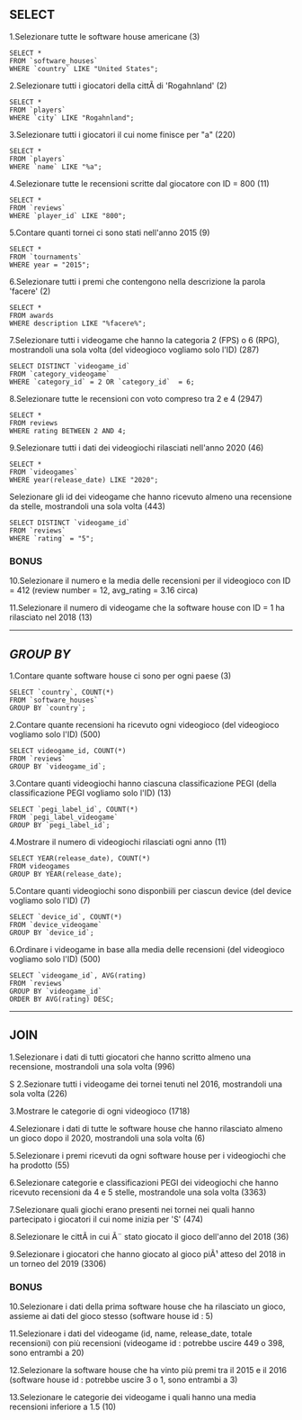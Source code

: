 
## SELECT


1.Selezionare tutte le software house americane (3)

    SELECT *
    FROM `software_houses`
    WHERE `country` LIKE "United States";


2.Selezionare tutti i giocatori della cittÃ di 'Rogahnland' (2)

    SELECT *
    FROM `players`
    WHERE `city` LIKE "Rogahnland";


3.Selezionare tutti i giocatori il cui nome finisce per "a" (220)

    SELECT *
    FROM `players`
    WHERE `name` LIKE "%a"; 


4.Selezionare tutte le recensioni scritte dal giocatore con ID = 800 (11)

    SELECT *
    FROM `reviews`
    WHERE `player_id` LIKE "800";


5.Contare quanti tornei ci sono stati nell'anno 2015 (9)

    SELECT *
    FROM `tournaments`
    WHERE year = "2015";


6.Selezionare tutti i premi che contengono nella descrizione la parola 'facere' (2)

    SELECT *
    FROM awards
    WHERE description LIKE "%facere%";


7.Selezionare tutti i videogame che hanno la categoria 2 (FPS) o 6 (RPG), mostrandoli una sola volta (del videogioco vogliamo solo l'ID) (287)

    SELECT DISTINCT `videogame_id`
    FROM `category_videogame`
    WHERE `category_id` = 2 OR `category_id`  = 6;


8.Selezionare tutte le recensioni con voto compreso tra 2 e 4 (2947)

    SELECT *
    FROM reviews
    WHERE rating BETWEEN 2 AND 4;


9.Selezionare tutti i dati dei videogiochi rilasciati nell'anno 2020 (46)

    SELECT *
    FROM `videogames`
    WHERE year(release_date) LIKE "2020";


Selezionare gli id dei videogame che hanno ricevuto almeno una recensione da stelle, mostrandoli una sola volta (443)

    SELECT DISTINCT `videogame_id`
    FROM `reviews`
    WHERE `rating` = "5";


### BONUS

10.Selezionare il numero e la media delle recensioni per il videogioco con ID = 412 (review number = 12, avg_rating = 3.16 circa)

11.Selezionare il numero di videogame che la software house con ID = 1 ha rilasciato nel 2018 (13)





---
## *_GROUP BY_*


1.Contare quante software house ci sono per ogni paese (3)

    SELECT `country`, COUNT(*)
    FROM `software_houses`
    GROUP BY `country`;


2.Contare quante recensioni ha ricevuto ogni videogioco (del 
videogioco vogliamo solo l'ID) (500)

    SELECT videogame_id, COUNT(*)
    FROM `reviews`
    GROUP BY `videogame_id`;


3.Contare quanti videogiochi hanno ciascuna classificazione PEGI (della classificazione PEGI vogliamo solo l'ID) (13)
    
    SELECT `pegi_label_id`, COUNT(*)
    FROM `pegi_label_videogame`
    GROUP BY `pegi_label_id`;

4.Mostrare il numero di videogiochi rilasciati ogni anno (11)

    SELECT YEAR(release_date), COUNT(*)
    FROM videogames
    GROUP BY YEAR(release_date);


5.Contare quanti videogiochi sono disponbiili per ciascun device (del device vogliamo solo l'ID) (7)

    SELECT `device_id`, COUNT(*)
    FROM `device_videogame`
    GROUP BY `device_id`;


6.Ordinare i videogame in base alla media delle recensioni (del videogioco vogliamo solo l'ID) (500)

    SELECT `videogame_id`, AVG(rating)
    FROM `reviews`
    GROUP BY `videogame_id`
    ORDER BY AVG(rating) DESC;







---
## JOIN


1.Selezionare i dati di tutti giocatori che hanno scritto almeno una recensione, mostrandoli una sola volta (996)


S
2.Sezionare tutti i videogame dei tornei tenuti nel 2016, mostrandoli una sola volta (226)




3.Mostrare le categorie di ogni videogioco (1718)




4.Selezionare i dati di tutte le software house che hanno rilasciato almeno un gioco dopo il 2020, mostrandoli una sola volta (6)




5.Selezionare i premi ricevuti da ogni software house per i videogiochi che ha prodotto (55)




6.Selezionare categorie e classificazioni PEGI dei videogiochi che hanno ricevuto recensioni da 4 e 5 stelle, mostrandole una sola volta (3363)




7.Selezionare quali giochi erano presenti nei tornei nei quali hanno partecipato i giocatori il cui nome inizia per 'S' (474)




8.Selezionare le cittÃ in cui Ã¨ stato giocato il gioco dell'anno del 2018 (36)




9.Selezionare i giocatori che hanno giocato al gioco piÃ¹ atteso del 2018 in un torneo del 2019 (3306)




### BONUS

10.Selezionare i dati della prima software house che ha rilasciato un gioco, assieme ai dati del gioco stesso (software house id : 5)


11.Selezionare i dati del videogame (id, name, release_date, totale recensioni) con più recensioni (videogame id : potrebbe uscire 449 o 398, sono entrambi a 20)


12.Selezionare la software house che ha vinto più premi tra il 2015 e il 2016 (software house id : potrebbe uscire 3 o 1, sono entrambi a 3)


13.Selezionare le categorie dei videogame i quali hanno una media recensioni inferiore a 1.5 (10)